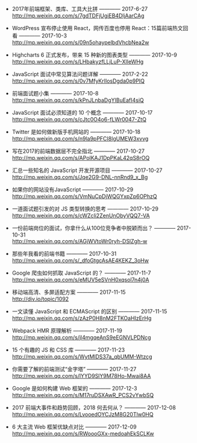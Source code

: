 
- 2017年前端框架、类库、工具大比拼 ———— 2017-6-27  
http://mp.weixin.qq.com/s/7gdTDFjUgiEB4DljAarCAg

- WordPress 宣布停止使用 React，网传百度也停用 React：15篇前端热文回看  ———— 2017-10-3  
http://mp.weixin.qq.com/s/09n5ohaypelbdVhcbNea2w 

- Highcharts 6 正式发布，带来 15 种新的图表类型  ———— 2017-10-9  
http://mp.weixin.qq.com/s/LHbakyzfLLjLuP-XlIeWHg

- JavaScript 面试中常见算法问题详解  ———— 2017-2-22  
http://mp.weixin.qq.com/s/0v7MfyKrlIosDgda0p9PIQ

- 前端面试题小集 ———— 2017-10-8  
http://mp.weixin.qq.com/s/kPnJLnbaDgYIBuEafI4siQ

- JavaScript 面试必须知道的 10 个概念  ———— 2017-10-17  
http://mp.weixin.qq.com/s/cJtc0O4o6-fLWr0047-ZtQ

- Twitter 是如何做新版手机网站的  ———— 2017-10-18  
 http://mp.weixin.qq.com/s/n9la9pPFCI8lgUMEW3xvvg

- 写在2017的前端数据层不完全指北  ———— 2017-10-27  
http://mp.weixin.qq.com/s/APolKAJ1DpPKaL42qS8rOQ

- 汇总一些知名的 JavaScript 开发开源项目  ———— 2017-10-27  
http://mp.weixin.qq.com/s/Jqe2G9-DNL-nnRnd9_x_Bg

- 如果你的网站没有JavaScript  ———— 2017-10-29  
http://mp.weixin.qq.com/s/VmNuCpDjWQGYxpZp6OPhzQ

- 一道面试题引发的对 JS 类型转换的思考  ———— 2017-10-29  
http://mp.weixin.qq.com/s/cWZcli2ZenUnObyVQQ7-VA

- 一份前端岗位的面试，你拿什么从100位竞争者中脱颖而出？   ———— 2017-10-31  
http://mp.weixin.qq.com/s/AGjWVtoWr0ryh-DSlZgh-w

- 那些年我看的前端书籍   ———— 2017-10-31  
http://mp.weixin.qq.com/s/_dfoGtgcAsAE4KEKZ_3oHw

- Google 爬虫如何抓取 JavaScript 的？   ———— 2017-11-7  
http://mp.weixin.qq.com/s/eMUV5eSVnH0xqsol7n4j0A

- 移动端高清、多屏适配方案   ———— 2017-11-15  
http://div.io/topic/1092

- 一文读懂 JavaScript 和 ECMAScript 的区别  ———— 2017-11-15  
http://mp.weixin.qq.com/s/zAzP0H8nM2FTKOaHIzErHg

- Webpack HMR 原理解析  ———— 2017-11-19  
http://mp.weixin.qq.com/s/jl4mgqeAnS9eEGNVLPDNcg

- 15 个有趣的 JS 和 CSS 库  ———— 2017-11-23  
http://mp.weixin.qq.com/s/WytMlDS37a_qbUMM-Wtzcg

- 你需要了解的前端测试“金字塔” ———— 2017-11-27  
http://mp.weixin.qq.com/s/lYYD9SlY9M78Ho-Mwai8AA

- Google 是如何构建 Web 框架的 ———— 2017-12-3  
http://mp.weixin.qq.com/s/M17ruDSXAwR_PCS2vYwbSQ

- 2017 前端大事件和趋势回顾，2018 何去何从？ ———— 2017-12-08  
http://mp.weixin.qq.com/s/LvooedOYCJzM8G20Tlw0HQ

- 6 大主流 Web 框架优缺点对比 ———— 2017-12-09  
http://mp.weixin.qq.com/s/RWoooGXx-medoahEkSCLKw
